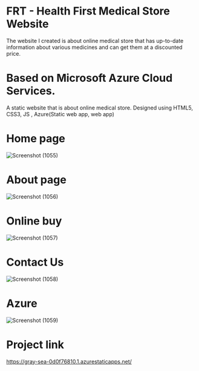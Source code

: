 # FRT - Health First Medical Store Website 
The website I created is about online medical store that has up-to-date information about various medicines and can get them at a discounted price.

# Based on Microsoft Azure Cloud Services.

A static website that is about online medical store.
Designed using HTML5, CSS3, JS , Azure(Static web app, web app)

# Home page
![Screenshot (1055)](https://user-images.githubusercontent.com/84828933/174812516-f42347ce-9591-4999-a2c5-00325f44ea4b.png)

# About page
![Screenshot (1056)](https://user-images.githubusercontent.com/84828933/174814122-374f359f-593b-41b2-a731-026d76d18399.png)

# Online buy
![Screenshot (1057)](https://user-images.githubusercontent.com/84828933/174814536-d7ccaa44-d146-4c79-bdd7-5aefdef3c22f.png)

# Contact Us
![Screenshot (1058)](https://user-images.githubusercontent.com/84828933/174815136-0ae67b2f-334c-478c-a65f-1fab12c279a6.png)

# Azure
![Screenshot (1059)](https://user-images.githubusercontent.com/84828933/174815641-3b8001c1-8159-4f21-bbfd-bab0943adb15.png)


# Project link 
https://gray-sea-0d0f76810.1.azurestaticapps.net/
